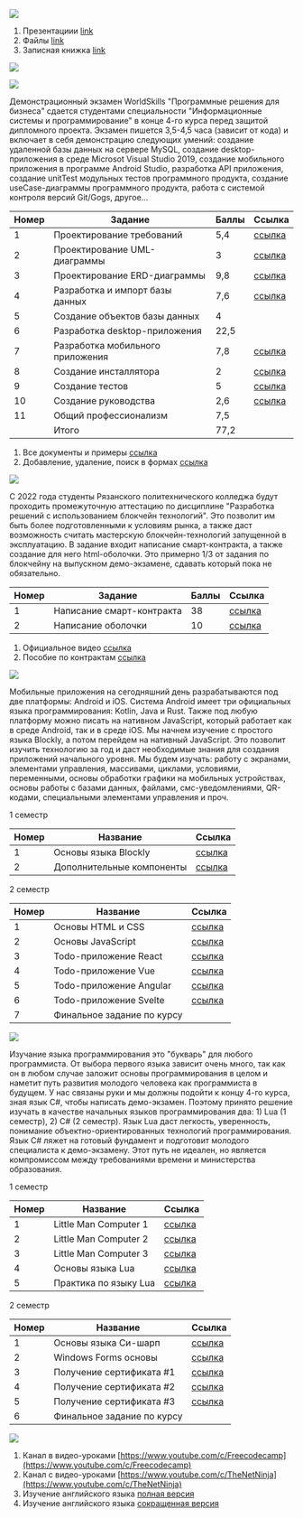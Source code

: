 ![](https://i.ibb.co/vXTWw40/Focus-on-Small-Steps-1584-x-396-px.jpg)

1. Презентациии [link](https://slides.com/ivansedov)
2. Файлы [link](https://disk.yandex.ru/d/DGhMJddbb3fuVg)
3. Записная книжка [link](https://rentry.co/ivansedov)

[![](https://www.codewars.com/users/e1m7/badges/small?theme=light)](https://www.codewars.com)

![](https://i.ibb.co/kXM3Sz3/Untitled.jpg)

Демонстрационный экзамен WorldSkills "Программные решения для бизнеса" сдается студентами специальности "Информационные системы и программирование" в конце 4-го курса перед защитой дипломного проекта. Экзамен пишется 3,5-4,5 часа (зависит от кода) и включает в себя демонстрацию следующих умений: создание удаленной базы данных на сервере MySQL, создание desktop-приложения в среде Microsot Visual Studio 2019, создание мобильного приложения в программе Android Studio, разработка API приложения, создание unitTest модульных тестов программного продукта, создание useCase-диаграммы программного продукта, работа с системой контроля версий Git/Gogs, другое...

| Номер     | Задание      | Баллы | Ссылка
| ----------- | ----------- | ----------- |----------- |
|1 | Проектирование требований      | 5,4       | [ссылка](https://nationalteam.worldskills.ru/skills/proektirovanie-use-case-diagrammy-opredelenie-funktsionalnykh-vozmozhnostey-sistemy/) |
|2 | Проектирование UML-диаграммы   | 3        | [ссылка](https://youtu.be/0I9aIP5gKCg) |
|3 | Проектирование ERD-диаграммы   | 9,8        | [ссылка](https://youtu.be/uKImrwjOKTU) |
|4 | Разработка и импорт базы данных   | 7,6        | [ссылка](https://nationalteam.worldskills.ru/skills/rabota-s-nestrukturirovannymi-dannymi-obrabotka-i-import-v-bazu-dannykh/) |
|5 | Создание объектов базы данных   | 4        |
|6 | Разработка desktop-приложения   | 22,5        |
|7 | Разработка мобильного приложения   | 7,8        | [ссылка](https://www.youtube.com/playlist?list=PLH3y3SWteZd35qQ-d7qkBsj45JjQs1o6h) |
|8 | Создание инсталлятора   | 2        | [ссылка](https://youtu.be/aYcYamTI6ys) |
|9 | Создание тестов   | 5        | [ссылка](https://youtu.be/p3EUhUjv2LM) |
|10 | Создание руководства   | 2,6        | [ссылка](http://it-gost.ru/content/view/94/51/) |
|11 | Общий профессионализм   | 7,5        |
| | Итого   | 77,2        |

1. Все документы и примеры [ссылка](https://disk.yandex.ru/d/RmmT3tt9HGTFLA)
2. Добавление, удаление, поиск в формах [ссылка](https://it-black.ru/rabota-s-bazoj-dannyh-v-ci_sharp/)

![](https://i.ibb.co/6sx4Mnk/Untitled.jpg)

С 2022 года студенты Рязанского политехнического колледжа будут проходить промежуточную аттестацию по дисциплине "Разработка решений с использованием блокчейн технологий". Это позволит им быть более подготовленными к условиям рынка, а также даст возможность считать мастерскую блокчейн-технологий запущенной в эксплуатацию. В задание входит написание смарт-контракта, а также создание для него html-оболочки. Это примерно 1/3 от задания по блокчейну на выпускном демо-экзамене, сдавать который пока не обязательно.

| Номер     | Задание      | Баллы | Ссылка
| ----------- | ----------- | ----------- |----------- |
|1 | Написание смарт-контракта      | 38       | [ссылка]() |
|2 | Написание оболочки      | 10       | [ссылка]() |

1. Официальное видео [ссылка](https://disk.yandex.ru/d/1WxpxnkYDdiD6Q)
2. Пособие по контрактам [ссылка](https://disk.yandex.ru/i/uIWPfrC1abxWpw)

![](https://i.ibb.co/y8XZ7tb/Untitled-1.jpg)

Мобильные приложения на сегодняшний день разрабатываются под две платформы: Android и iOS. Система Android имеет три официальных языка программирования: Kotlin, Java и Rust. Также под любую платформу можно писать на нативном JavaScript, который работает как в среде Android, так и в среде iOS. Мы начнем изучение с простого языка Blockly, а потом перейдем на нативный JavaScript. Это позволит изучить технологию за год и даст необходимые знания для создания приложений начального уровня. Мы будем изучать: работу с экранами, элементами управления, массивами, циклами, условиями, переменными, основы обработки графики на мобильных устройствах, основы работы с базами данных, файлами, смс-уведомлениями, QR-кодами, специальными элементами управления и проч.

1 семестр

| Номер     | Название      | Ссылка |
| ----------- | ----------- | ----------- |
|1 | Основы языка Blockly      | [ссылка](https://www.youtube.com/playlist?list=PLiXXnd7WHCGwZQk2EkTCUw1rmSNoUjlYQ)       |
|2 | Дополнительные компоненты      | [ссылка](https://disk.yandex.ru/d/hkAlNsPes5UUmw)       |

2 семестр

| Номер     | Название      | Ссылка |
| ----------- | ----------- | ----------- |
|1 | Основы HTML и CSS      | [ссылка](https://stepik.org/course/52164)       |
|2 | Основы JavaScript      | [ссылка](https://stepik.org/course/2223)       |
|3 | Todo-приложение React      | [ссылка](https://codesandbox.io/s/todo-react-yyueo) |
|4 | Todo-приложение Vue        | [ссылка](https://codesandbox.io/s/todo-vue-i590b) |
|5 | Todo-приложение Angular        | [ссылка](https://codesandbox.io/s/todo-angular-jeggr) |
|6 | Todo-приложение Svelte        | [ссылка](https://codesandbox.io/s/todo-svelte-evcwo) |
|7 | Финальное задание по курсу      |

![](https://i.ibb.co/y6K6p4d/Untitled-2.jpg)

Изучание языка программирования это "букварь" для любого программиста. От выбора первого языка зависит очень много, так как он в любом случае заложит основы программирования в целом и наметит путь развития молодого человека как программиста в будущем. У нас связаны руки и мы должны подойти к концу 4-го курса, зная язык C#, чтобы написать демо-экзамен. Поэтому принято решение изучать в качестве начальных языков программирования два: 1) Lua (1 семестр), 2) C# (2 семестр). Язык Lua даст легкость, уверенность, понимание объектно-ориентированных технологий программирования. Язык C# ляжет на готовый фундамент и подготовит молодого специалиста к демо-экзамену. Этот путь не идеален, но является компромиссом между требованиями времени и министерства образования.

1 семестр

| Номер     | Название      | Ссылка |
| ----------- | ----------- | ----------- |
|1  | Little Man Computer 1 | [ссылка](https://slides.com/ivansedov/little_man_computer_01)
|2  | Little Man Computer 2 | [ссылка](https://slides.com/ivansedov/little_man_computer_02)
|3  | Little Man Computer 3 |[ссылка](https://slides.com/ivansedov/little_man_computer_03)
|4  | Основы языка Lua | [ссылка](https://slides.com/ivansedov/lua)
|5  | Практика по языку Lua | [ссылка](https://exercism.org)

2 семестр

| Номер     | Название      | Ссылка |
| ----------- | ----------- | ----------- |
| 1| Основы языка Си-шарп | [ссылка](https://slides.com/ivansedov/csharp)
| 2| Windows Forms основы | [ссылка](https://www.youtube.com/playlist?list=PLTbLgUhfboqxxB14zFDaPHHO7nWZgoa95)
| 3| Получение сертификата #1 | [ссылка](https://gb.ru/courses/87) 
| 4| Получение сертификата #2 | [ссылка](https://gb.ru/courses/67) 
| 5| Получение сертификата #3 | [ссылка](https://gb.ru/courses/72)
| 6| Финальное задание по курсу| 

![](https://i.ibb.co/3F11kVM/2021-11-26-19-16-45.png)

1. Канал в видео-уроками [https://www.youtube.com/c/Freecodecamp](https://www.youtube.com/c/Freecodecamp)
2. Канал с видео-уроками [https://www.youtube.com/c/TheNetNinja](https://www.youtube.com/c/TheNetNinja)
3. Изучение английского языка [полная версия](https://www.youtube.com/playlist?list=PL66DIGaegedqtRaxfVsk6vH5dBDuL5w92)
4. Изучение английского языка [сокращенная версия](https://www.youtube.com/playlist?list=PL66DIGaegedqVBwaauzKVk7DNqIFaXrN_)
